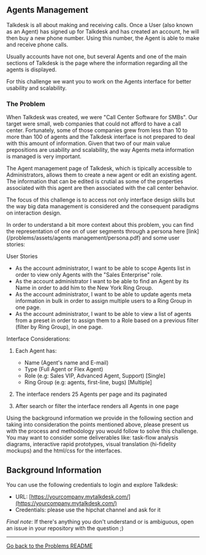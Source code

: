 ## Agents Management

Talkdesk is all about making and receiving calls. Once a User (also known as an Agent) has signed up for Talkdesk and has created an account, he will then buy a new phone number. Using this number, the Agent is able to make and receive phone calls.

Usually accounts have not one, but several Agents and one of the main sections of Talkdesk is the page where the information regarding all the agents is displayed. 

For this challenge we want you to work on the Agents interface for better usability and scalability.

### The Problem

When Talkdesk was created, we were "Call Center Software for SMBs". Our target were small, web companies that could not afford to have a call center. Fortunately, some of those companies grew from less than 10 to more than 100 of agents and the Talkdesk interface is not prepared to deal with this amount of information.  Given that two of our main value prepositions are usability and scalability, the way Agents meta information is managed is very important.

The Agent management page of Talkdesk, which is tipically accessible to Administrators, allows them to create a new agent or edit an existing agent. The information that can be edited is crutial as some of the properties associated with this agent are then associated with the call center behavior.

The focus of this challenge is to access not only interface design skills but the way big data management is considered and the consequent paradigms on interaction design.

In order to understand a bit more context about this problem, you can find the representation of one on of user segments through a persona here [link](/problems/assets/agents management/persona.pdf) and some user stories:
		
User Stories	
	
- As the account administrator, I want to be able to scope Agents list in order to view only Agents with the "Sales Enterprise" role.
- As the account administrator I want to be able to find an Agent by its Name in order to add him to the New York Ring Group.  
- As the account administrator, I want to be able to update agents meta information in bulk in order to assign multiple users to a Ring Group in one page.
- As the account administrator, I want to be able to view a list of agents from a preset in order to assign them to a Role based on a previous filter (filter by Ring Group), in one page.

Interface Considerations:

1) Each Agent has:
	- Name (Agent's name and E-mail)
	- Type (Full Agent or Flex Agent)
	- Role (e.g: Sales VIP, Advanced Agent, Support) [Single]
	- Ring Group (e.g: agents, first-line, bugs) [Multiple]

2) The interface renders 25 Agents per page and its paginated

3) After search or filter the interface renders all Agents in one page

Using the background information we provide in the following section and taking into consideration the points mentioned above, please present us with the process and methodology you would follow to solve this challenge. You may want to consider some deliverables like: task-flow analysis diagrams, interactive rapid prototypes, visual translation (hi-fidelity mockups) and the html/css for the interfaces.   

## Background Information

You can use the following credentials to login and explore Talkdesk:

- URL: [https://yourcompany.mytalkdesk.com/](https://yourcompany.mytalkdesk.com/)
- Credentials: please use the hipchat channel and ask for it

*Final note*: If there's anything you don't understand or is ambiguous, open an issue in your repository with the question ;) 

---

[Go back to the Problems README](README.md)

